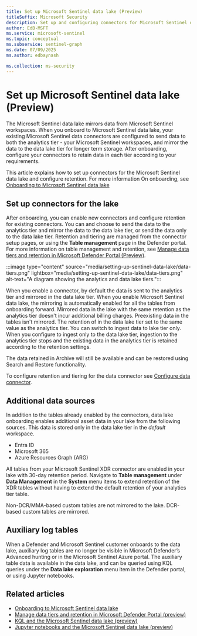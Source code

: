 ```yaml
---  
title: Set up Microsoft Sentinel data lake (Preview)
titleSuffix: Microsoft Security  
description: Set up and configuring connectors for Microsoft Sentinel data lake.
author: EdB-MSFT  
ms.service: microsoft-sentinel  
ms.topic: conceptual
ms.subservice: sentinel-graph
ms.date: 07/09/2025
ms.author: edbaynash  

ms.collection: ms-security  
---  
```


# Set up Microsoft Sentinel data lake (Preview)

The Microsoft Sentinel data lake mirrors data from Microsoft Sentinel workspaces. When you onboard to Microsoft Sentinel data lake, your existing Microsoft Sentinel data connectors are configured to send data to both the analytics tier - your Microsoft Sentinel workspaces, and mirror the data to the data lake tier for longer term storage. After onboarding, configure your connectors to retain data in each tier according to your requirements.   

This article explains how to set up connectors for the Microsoft Sentinel data lake and configure retention. For more information On onboarding, see [Onboarding to Microsoft Sentinel data lake](sentinel-lake-onboarding.md)


## Set up connectors for the lake

After onboarding, you can enable new connectors and configure retention for existing connectors. You can and choose to send the data to the analytics tier and mirror the data to the data lake tier, or send the data only to the data lake tier. Retention and tiering are managed from the connector setup pages, or using the **Table management** page in the Defender portal. For more information on table management and retention, see [Manage data tiers and retention in Microsoft Defender Portal (Preview)](https://aka.ms/manage-data-defender-portal-overview).

:::image type="content" source="media/setting-up-sentinel-data-lake/data-tiers.png" lightbox="media/setting-up-sentinel-data-lake/data-tiers.png" alt-text="A diagram showing the analytics and data lake tiers.":::

When you enable a connector, by default the data is sent to the analytics tier and mirrored in the data lake tier. When you enable Microsoft Sentinel data lake, the mirroring is automatically enabled for all the tables from onboarding forward. Mirrored data in the lake with the same retention as the analytics tier doesn't incur additional billing charges.
Preexisting data in the tables isn't mirrored. The retention of in the data lake tier set to the same value as the analytics tier. You can switch to ingest data to lake tier only. When you configure to ingest only to the data lake tier, ingestion to the analytics tier stops and the existing data in the analytics tier is retained according to the retention settings.

The data retained in Archive will still be available and can be restored using Search and Restore functionality. 

To configure retention and tiering for the data connector see [Configure data connector](../configure-data-connector.md).

 ## Additional data sources

In addition to the tables already enabled by the connectors, data lake onboarding enables additional asset data in your lake from the following sources. This data is stored only in the data lake tier in the *default* workspace.  
- Entra ID
- Microsoft 365
- Azure Resources Graph (ARG) 

All tables from your Microsoft Sentinel XDR connector are enabled in your lake with 30-day retention period. Navigate to **Table management** under **Data Management** in the **System** menu items to extend retention of the XDR tables without having to extend the default retention of your analytics tier table.
 
Non-DCR/MMA-based custom tables are not mirrored to the lake. DCR-based custom tables are mirrored.

## Auxiliary log tables 

When a Defender and Microsoft Sentinel customer onboards to the data lake, auxiliary log tables are no longer be visible in Microsoft Defender’s Advanced hunting or in the Microsoft Sentinel Azure portal. The auxiliary table data is available in the data lake, and can be queried using KQL queries under the **Data lake exploration** menu item in the Defender portal, or using Jupyter notebooks.    
 




## Related articles

- [Onboarding to Microsoft Sentinel data lake](sentinel-lake-onboarding.md)
- [Manage data tiers and retention in Microsoft Defender Portal (preview)](https://aka.ms/manage-data-defender-portal-overview)
- [KQL and the Microsoft Sentinel data lake (preview)](kql-overview.md)
- [Jupyter notebooks and the Microsoft Sentinel data lake (preview)](notebooks-overview.md)
